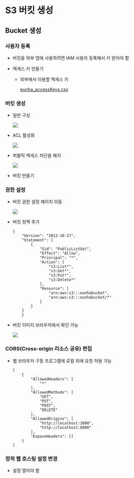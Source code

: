 S3 버킷 생성
========

Bucket 생성
---------

### 사용자 등록

*   버킷을 외부 앱에 사용하려면 IAM 사용자 등록해서 키 받아야 함

*   엑세스 키 만들기
    *   외부에서 이용할 엑세스 키
        
        [eunha\_accessKeys.csv](S3%20%E1%84%87%E1%85%A5%E1%84%8F%E1%85%B5%E1%86%BA%20%E1%84%89%E1%85%A2%E1%86%BC%E1%84%89%E1%85%A5%E1%86%BC%2040fc6cff710840e99063f07e514c94f3/eunha_accessKeys.csv)
        

### 버킷 생성

*   일반 구성
    
    [![](S3%20%E1%84%87%E1%85%A5%E1%84%8F%E1%85%B5%E1%86%BA%20%E1%84%89%E1%85%A2%E1%86%BC%E1%84%89%E1%85%A5%E1%86%BC%2040fc6cff710840e99063f07e514c94f3/Untitled.png)](S3%20%E1%84%87%E1%85%A5%E1%84%8F%E1%85%B5%E1%86%BA%20%E1%84%89%E1%85%A2%E1%86%BC%E1%84%89%E1%85%A5%E1%86%BC%2040fc6cff710840e99063f07e514c94f3/Untitled.png)
    

*   ACL 활성화
    
    [![](S3%20%E1%84%87%E1%85%A5%E1%84%8F%E1%85%B5%E1%86%BA%20%E1%84%89%E1%85%A2%E1%86%BC%E1%84%89%E1%85%A5%E1%86%BC%2040fc6cff710840e99063f07e514c94f3/Untitled%201.png)](S3%20%E1%84%87%E1%85%A5%E1%84%8F%E1%85%B5%E1%86%BA%20%E1%84%89%E1%85%A2%E1%86%BC%E1%84%89%E1%85%A5%E1%86%BC%2040fc6cff710840e99063f07e514c94f3/Untitled%201.png)
    

*   퍼블릭 액세스 차단을 해지
    
    [![](S3%20%E1%84%87%E1%85%A5%E1%84%8F%E1%85%B5%E1%86%BA%20%E1%84%89%E1%85%A2%E1%86%BC%E1%84%89%E1%85%A5%E1%86%BC%2040fc6cff710840e99063f07e514c94f3/Untitled%202.png)](S3%20%E1%84%87%E1%85%A5%E1%84%8F%E1%85%B5%E1%86%BA%20%E1%84%89%E1%85%A2%E1%86%BC%E1%84%89%E1%85%A5%E1%86%BC%2040fc6cff710840e99063f07e514c94f3/Untitled%202.png)
    

*   버킷 만들기

### 권한 설정

*   버킷 권한 설정 페이지 이동
    
    [![](S3%20%E1%84%87%E1%85%A5%E1%84%8F%E1%85%B5%E1%86%BA%20%E1%84%89%E1%85%A2%E1%86%BC%E1%84%89%E1%85%A5%E1%86%BC%2040fc6cff710840e99063f07e514c94f3/Untitled%203.png)](S3%20%E1%84%87%E1%85%A5%E1%84%8F%E1%85%B5%E1%86%BA%20%E1%84%89%E1%85%A2%E1%86%BC%E1%84%89%E1%85%A5%E1%86%BC%2040fc6cff710840e99063f07e514c94f3/Untitled%203.png)
    

*   버킷 정책 추가
    
        {
            "Version": "2012-10-17",
            "Statement": [
                {
                    "Sid": "PublicListGet",
                    "Effect": "Allow",
                    "Principal": "*",
                    "Action": [
                        "s3:List*",
                        "s3:Get*",
                        "s3:Put*",
                        "s3:Delete*"
                    ],
                    "Resource": [
                        "arn:aws:s3:::eunhabucket",
                        "arn:aws:s3:::eunhabucket/*"
                    ]
                }
            ]
        	}
    

*   버킷 이미지 브라우저에서 확인 가능
    
    [![](S3%20%E1%84%87%E1%85%A5%E1%84%8F%E1%85%B5%E1%86%BA%20%E1%84%89%E1%85%A2%E1%86%BC%E1%84%89%E1%85%A5%E1%86%BC%2040fc6cff710840e99063f07e514c94f3/Untitled%204.png)](S3%20%E1%84%87%E1%85%A5%E1%84%8F%E1%85%B5%E1%86%BA%20%E1%84%89%E1%85%A2%E1%86%BC%E1%84%89%E1%85%A5%E1%86%BC%2040fc6cff710840e99063f07e514c94f3/Untitled%204.png)
    

### **CORS(Cross-origin 리소스 공유) 편집**

*   웹 브라우저 구동 프로그램에 로컬 외에 요청 허용 가능
    
        [
            {
                "AllowedHeaders": [
                    "*"
                ],
                "AllowedMethods": [
                    "GET",
                    "PUT",
                    "POST",
                    "DELETE"
                ],
                "AllowedOrigins": [
                    "http://localhost:3000",
                    "http://localhost:8000"
                ],
                "ExposeHeaders": []
            }
        ]
    

### 정적 웹 호스팅 설정 변경

*   설정 열어야 함